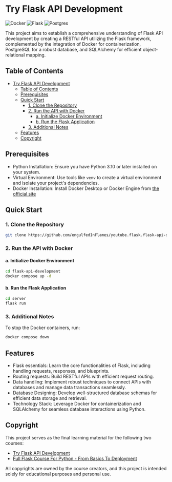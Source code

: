 # Try Flask API Development

![Docker](https://img.shields.io/badge/docker-%230db7ed.svg?style=for-the-badge&logo=docker&logoColor=white)
![Flask](https://img.shields.io/badge/flask-%23000.svg?style=for-the-badge&logo=flask&logoColor=white)
![Postgres](https://img.shields.io/badge/postgres-%23316192.svg?style=for-the-badge&logo=postgresql&logoColor=white)

This project aims to establish a comprehensive understanding of Flask API development by creating a RESTful API utilizing the Flask framework, complemented by the integration of Docker for containerization, PostgreSQL for a robust database, and SQLAlchemy for efficient object-relational mapping.

## Table of Contents

- [Try Flask API Development](#try-flask-api-development)
  - [Table of Contents](#table-of-contents)
  - [Prerequisites](#prerequisites)
  - [Quick Start](#quick-start)
    - [1. Clone the Repository](#1-clone-the-repository)
    - [2. Run the API with Docker](#2-run-the-api-with-docker)
      - [a. Initialize Docker Environment](#a-initialize-docker-environment)
      - [b. Run the Flask Application](#b-run-the-flask-application)
    - [3. Additional Notes](#3-additional-notes)
  - [Features](#features)
  - [Copyright](#copyright)

## Prerequisites

- Python Installation: Ensure you have Python 3.10 or later installed on your system.
- Virtual Environment: Use tools like `venv` to create a virtual environment and isolate your project's dependencies.
- Docker Installation: Install Docker Desktop or Docker Engine from [the official site](https://docs.docker.com/engine/install/)

## Quick Start

### 1. Clone the Repository

```sh
git clone https://github.com/engulfedInFlames/youtube.flask.flask-api-development.git flask-api-development
```

### 2. Run the API with Docker

#### a. Initialize Docker Environment

```sh
cd flask-api-development
docker compose up -d
```

#### b. Run the Flask Application

```sh
cd server
flask run
```

### 3. Additional Notes

To stop the Docker containers, run:

```sh
docker compose down
```

## Features

- Flask essentials: Learn the core functionalities of Flask, including handling requests, responses, and blueprints.
- Routing requests: Build RESTful APIs with efficient request routing.
- Data handling: Implement robust techniques to connect APIs with databases and manage data transactions seamlessly.
- Database Designing: Develop well-structured database schemas for efficient data storage and retrieval.
- Technology Stack: Leverage Docker for containerization and SQLAlchemy for seamless database interactions using Python.

## Copyright

This project serves as the final learning material for the following two courses:

- [Try Flask API Development](https://www.youtube.com/watch?v=Nl47u8zx8oM&list=PLOLrQ9Pn6caxBM0vaSzJdN4uD9V-DZ82L&index=1)
- [Full Flask Course For Python - From Basics To Deployment](https://www.youtube.com/watch?v=oQ5UfJqW5Jo)

All copyrights are owned by the course creators, and this project is intended solely for educational purposes and personal use.
